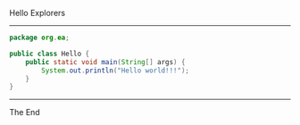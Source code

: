 Hello Explorers

---

```java
package org.ea;

public class Hello {
    public static void main(String[] args) {
        System.out.println("Hello world!!!");
    }
}
```

---

The End